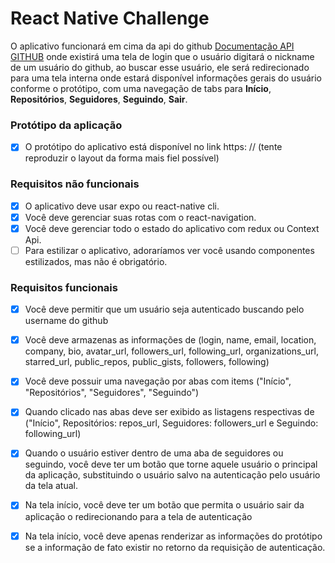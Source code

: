 # React Native Challenge
O aplicativo funcionará em cima da api do github [Documentação API GITHUB](https://developer.github.com/v3/ "Api Github") onde existirá uma tela de login que o usuário digitará o nickname de um usuário do github, ao buscar esse usuário, ele será redirecionado para uma tela interna onde estará disponível informações gerais do usuário conforme o protótipo, com uma navegação de tabs para **Início**, **Repositórios**, **Seguidores**, **Seguindo**, **Sair**.

### Protótipo da aplicação
- [x] O protótipo do aplicativo está disponível no link https: // (tente reproduzir o layout da forma mais fiel possível)

### Requisitos não funcionais
- [x] O aplicativo deve usar expo ou react-native cli.
- [x] Você deve gerenciar suas rotas com o react-navigation.
- [x] Você deve gerenciar todo o estado do aplicativo com redux ou Context Api.
- [ ] Para estilizar o aplicativo, adoraríamos ver você usando componentes estilizados, mas não é obrigatório.

### Requisitos funcionais
- [x] Você deve permitir que um usuário seja autenticado buscando pelo username do github
- [x] Você deve armazenas as informações de (login, name, email, location, company, bio, avatar_url, followers_url, following_url, organizations_url, starred_url, public_repos, public_gists, followers, following)
- [x] Você deve possuir uma navegação por abas com items ("Início", "Repositórios", "Seguidores", "Seguindo")
- [x] Quando clicado nas abas deve ser exibido as listagens respectivas de ("Início", Repositórios: repos_url, Seguidores: followers_url e Seguindo: following_url)
- [x] Quando o usuário  estiver dentro de uma aba de seguidores ou seguindo, você deve ter um botão que torne aquele usuário o principal da aplicação, substituindo o usuário salvo na autenticação pelo usuário da tela atual.
- [x] Na tela início, você deve ter um botão que permita o usuário sair da aplicação o redirecionando para a tela de autenticação
- [x] Na tela início, você deve apenas renderizar as informações do protótipo se a informação de fato existir no retorno da requisição de autenticação.


